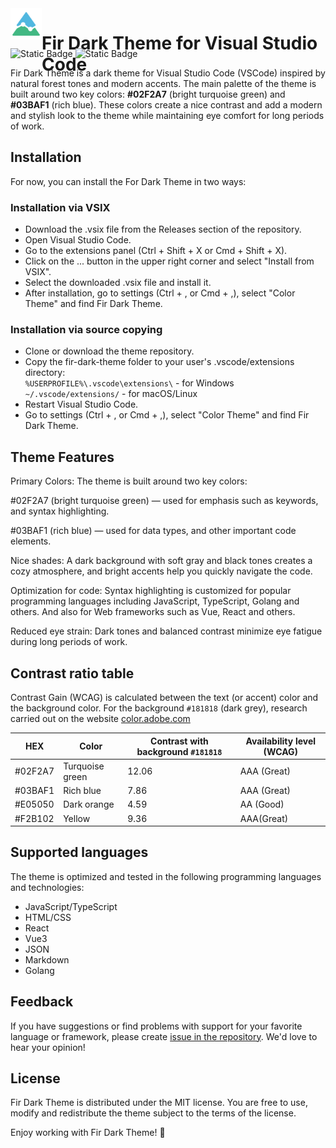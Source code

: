 <div style="display: flex; align-items: start; height: 50px; margin-bottom: 12px;">
<img src="./pine.png" alt="logo" width="50"/>
<h1>Fir Dark Theme for Visual Studio Code</h1>
</div>

![Static Badge](https://img.shields.io/badge/VSCode-Dark_theme-078f64?labelColor=blue&logoColor=black)
![Static Badge](https://img.shields.io/badge/license-MIT-blue)

Fir Dark Theme is a dark theme for Visual Studio Code (VSCode) inspired by natural forest tones and modern accents. The main palette of the theme is built around two key colors: **#02F2A7** (bright turquoise green) and **#03BAF1** (rich blue). These colors create a nice contrast and add a modern and stylish look to the theme while maintaining eye comfort for long periods of work.

## Installation
For now, you can install the For Dark Theme in two ways:

### Installation via VSIX
* Download the .vsix file from the Releases section of the repository.
* Open Visual Studio Code.
* Go to the extensions panel (Ctrl + Shift + X or Cmd + Shift + X).
* Click on the ... button in the upper right corner and select "Install from VSIX".
* Select the downloaded .vsix file and install it.
* After installation, go to settings (Ctrl + , or Cmd + ,), select "Color Theme" and find Fir Dark Theme.

### Installation via source copying
* Clone or download the theme repository.
* Copy the fir-dark-theme folder to your user's .vscode/extensions directory:<br/>
    `%USERPROFILE%\.vscode\extensions\` - for Windows<br/>
    `~/.vscode/extensions/` - for macOS/Linux
* Restart Visual Studio Code.
* Go to settings (Ctrl + , or Cmd + ,), select "Color Theme" and find Fir Dark Theme.

## Theme Features
Primary Colors: 
The theme is built around two key colors:

#02F2A7 (bright turquoise green) — used for emphasis such as keywords, and syntax highlighting.

#03BAF1 (rich blue) — used for data types, and other important code elements.

Nice shades: A dark background with soft gray and black tones creates a cozy atmosphere, and bright accents help you quickly navigate the code.

Optimization for code: Syntax highlighting is customized for popular programming languages ​​including JavaScript, TypeScript, Golang and others. And also for Web frameworks such as Vue, React and others.

Reduced eye strain: Dark tones and balanced contrast minimize eye fatigue during long periods of work.

## Contrast ratio table
Contrast Gain (WCAG) is calculated between the text (or accent) color and the background color. For the background `#181818` (dark grey), research carried out on the website [color.adobe.com](https://color.adobe.com/create/color-contrast-analyzer) 

|HEX|Color|Contrast with background `#181818`|Availability level (WCAG)|
|---|---|---|---|
|#02F2A7| Turquoise green | 12.06 | AAA (Great) | 
|#03BAF1| Rich blue | 7.86 | AAA (Great)|
|#E05050| Dark orange | 4.59 | AA (Good) |
|#F2B102| Yellow | 9.36 | AAA(Great) |

## Supported languages
The theme is optimized and tested in the following programming languages ​​and technologies:
- JavaScript/TypeScript
- HTML/CSS
- React
- Vue3
- JSON
- Markdown
- Golang

## Feedback
If you have suggestions or find problems with support for your favorite language or framework, please create [issue in the repository](https://github.com/fir-libs/fir-dark-theme/issues). We'd love to hear your opinion!

## License
Fir Dark Theme is distributed under the MIT license. You are free to use, modify and redistribute the theme subject to the terms of the license.

Enjoy working with Fir Dark Theme! 🌲
